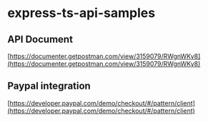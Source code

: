 # express-ts-api-samples

## API Document

[https://documenter.getpostman.com/view/3159079/RWgnWKy8](https://documenter.getpostman.com/view/3159079/RWgnWKy8)


## Paypal integration
[https://developer.paypal.com/demo/checkout/#/pattern/client](https://developer.paypal.com/demo/checkout/#/pattern/client)